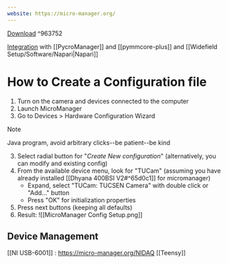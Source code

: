 ```yaml
---
website: https://micro-manager.org/
---
```



[Download](https://micro-manager.org/Download_Micro-Manager_Latest_Release) ^963752

[Integration](https://micro-manager.org/Using_the_Micro-Manager_python_library) with [[PycroManager]] and [[pymmcore-plus]] and [[Widefield Setup/Software/Napari|Napari]]

# How to Create a Configuration file
1. Turn on the camera and devices connected to the computer
2. Launch MicroManager
4. Go to Devices > Hardware Configuration Wizard

> [!NOTE]
> Java program, avoid arbitrary clicks--be patient--be kind

3. Select radial button for "*Create New configuration*" (alternatively, you can modify and existing config)
4. From the available device menu, look for "TUCam" (assuming you have already installed [[Dhyana 400BSI V2#^65d0c1]] for micromanager) 
	- Expand, select "TUCam: TUCSEN Camera" with double click or "Add..." button
	- Press "OK" for initialization properties
5. Press next buttons (keeping all defaults) 
8. Result: ![[MicroManager Config Setup.png]]

## Device Management

[[NI USB-6001]] : https://micro-manager.org/NIDAQ
[[Teensy]]

